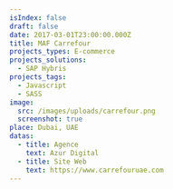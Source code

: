 ```yaml
---
isIndex: false
draft: false
date: 2017-03-01T23:00:00.000Z
title: MAF Carrefour
projects_types: E-commerce
projects_solutions:
  - SAP Hybris
projects_tags:
  - Javascript
  - SASS
image:
  src: /images/uploads/carrefour.png
  screenshot: true
place: Dubai, UAE
datas:
  - title: Agence
    text: Azur Digital
  - title: Site Web
    text: https://www.carrefouruae.com
---
```

